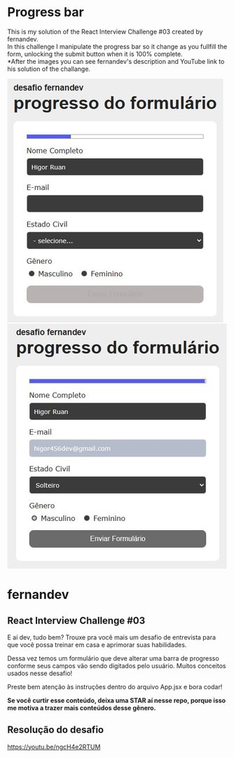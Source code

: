 # Progress bar

This is my solution of the React Interview Challenge #03 created by fernandev.\
In this challenge I manipulate the progress bar so it change as you fullfill the form, unlocking the submit button when it is 100% complete.\
*After the images you can see fernandev's description and YouTube link to his solution of the challange.

![alt text](imagesReadme\step1.JPG)
![alt text](imagesReadme\step2.JPG)

# fernandev

## React Interview Challenge #03

E aí dev, tudo bem? Trouxe pra você mais um desafio de entrevista para que você possa treinar em casa e aprimorar suas habilidades.

Dessa vez temos um formulário que deve alterar uma barra de progresso conforme seus campos vão sendo digitados pelo usuário. Muitos conceitos usados nesse desafio!

Preste bem atenção às instruções dentro do arquivo App.jsx e bora codar!

**Se você curtir esse conteúdo, deixa uma STAR aí nesse repo, porque isso me motiva a trazer mais conteúdos desse gênero.**

## Resolução do desafio

https://youtu.be/ngcH4e2RTUM

